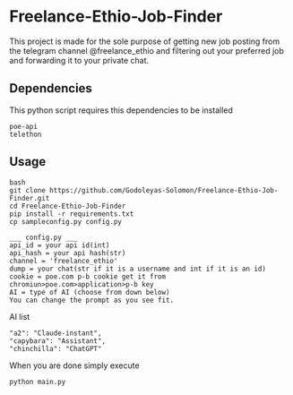 # Freelance-Ethio-Job-Finder
This project is made for the sole purpose of getting new job posting from the telegram channel @freelance_ethio and filtering out your preferred job and forwarding it to your private chat.

## Dependencies
This python script requires this dependencies to be installed
```
poe-api
telethon
```

## Usage
```
bash
git clone https://github.com/Godoleyas-Solomon/Freelance-Ethio-Job-Finder.git
cd Freelance-Ethio-Job-Finder
pip install -r requirements.txt
cp sampleconfig.py config.py

___ config.py ___
api_id = your api id(int)
api_hash = your api hash(str)
channel = 'freelance_ethio'
dump = your chat(str if it is a username and int if it is an id)
cookie = poe.com p-b cookie get it from chromiun>poe.com>application>p-b key
AI = type of AI (choose from down below)
You can change the prompt as you see fit.
```
AI list
```
"a2": "Claude-instant",
"capybara": "Assistant",
"chinchilla": "ChatGPT"
```

When you are done simply execute
```
python main.py
```
